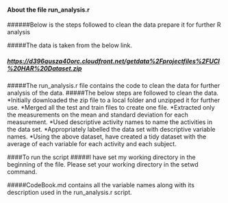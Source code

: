 #### About the file run_analysis.r

######Below is the steps followed to clean the data prepare it for further R analysis

#####The data is taken from the below link.
##### <https://d396qusza40orc.cloudfront.net/getdata%2Fprojectfiles%2FUCI%20HAR%20Dataset.zip>

#####The run_analysis.r file contains the code to clean the data for further analysis of the data.
#####The below steps are followed to clean the data.
*Initially downloaded the zip file to a local folder and unzipped it for further use.
*Merged all the test and train files to create one file.
*Extracted only the measurements on the mean and standard deviation for each measurement.
*Used descriptive activity names to name the activities in the data set.
*Appropriately labelled the data set with descriptive variable names.
*Using the above dataset, have created a tidy dataset with the average of each variable for each activity and each subject.

####To run the script
#####I have set my working directory in the beginning of the file. Please set your working directory in the setwd command.

#####CodeBook.md contains all the variable names along with its description used in the run_analysis.r script.
